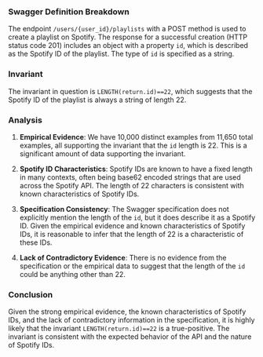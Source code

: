 ### Swagger Definition Breakdown
The endpoint `/users/{user_id}/playlists` with a POST method is used to create a playlist on Spotify. The response for a successful creation (HTTP status code 201) includes an object with a property `id`, which is described as the Spotify ID of the playlist. The type of `id` is specified as a string.

### Invariant
The invariant in question is `LENGTH(return.id)==22`, which suggests that the Spotify ID of the playlist is always a string of length 22.

### Analysis
1. **Empirical Evidence**: We have 10,000 distinct examples from 11,650 total examples, all supporting the invariant that the `id` length is 22. This is a significant amount of data supporting the invariant.

2. **Spotify ID Characteristics**: Spotify IDs are known to have a fixed length in many contexts, often being base62 encoded strings that are used across the Spotify API. The length of 22 characters is consistent with known characteristics of Spotify IDs.

3. **Specification Consistency**: The Swagger specification does not explicitly mention the length of the `id`, but it does describe it as a Spotify ID. Given the empirical evidence and known characteristics of Spotify IDs, it is reasonable to infer that the length of 22 is a characteristic of these IDs.

4. **Lack of Contradictory Evidence**: There is no evidence from the specification or the empirical data to suggest that the length of the `id` could be anything other than 22.

### Conclusion
Given the strong empirical evidence, the known characteristics of Spotify IDs, and the lack of contradictory information in the specification, it is highly likely that the invariant `LENGTH(return.id)==22` is a true-positive. The invariant is consistent with the expected behavior of the API and the nature of Spotify IDs.
